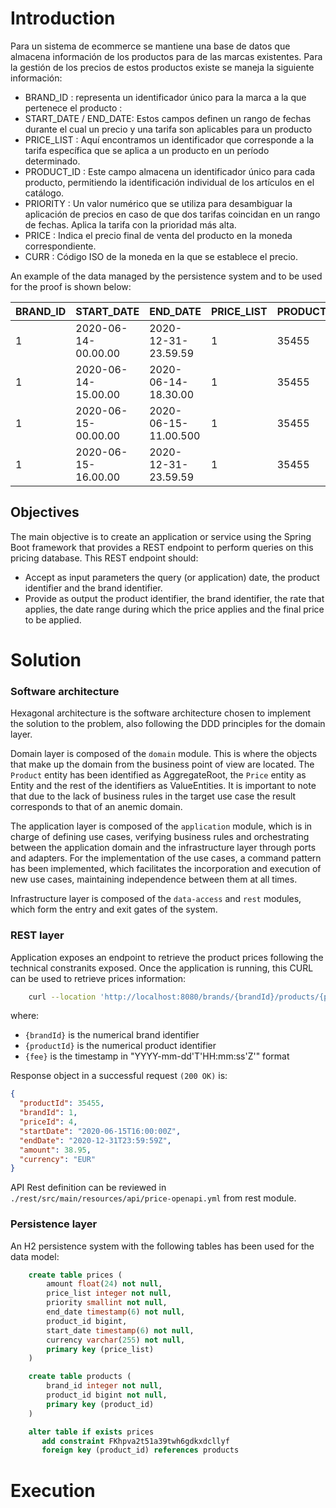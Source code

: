 # Introduction

Para un sistema de ecommerce se mantiene una base de datos que almacena información de los productos para de las marcas
existentes. Para la gestión de los precios de estos productos existe se maneja la siguiente información:

- BRAND_ID : representa un identificador único para la marca a la que pertenece el producto :
- START_DATE / END_DATE: Estos campos definen un rango de fechas durante el cual un precio y una tarifa son aplicables
  para un producto
- PRICE_LIST : Aquí encontramos un identificador que corresponde a la tarifa específica que se aplica a un producto en
  un período determinado.
- PRODUCT_ID : Este campo almacena un identificador único para cada producto, permitiendo la identificación individual
  de los artículos en el catálogo.
- PRIORITY : Un valor numérico que se utiliza para desambiguar la aplicación de precios en caso de que dos tarifas
  coincidan en un rango de fechas. Aplica la tarifa con la prioridad más alta.
- PRICE : Indica el precio final de venta del producto en la moneda correspondiente.
- CURR : Código ISO de la moneda en la que se establece el precio.

An example of the data managed by the persistence system and to be used for the proof is shown below:

| BRAND_ID | START_DATE          | END_DATE             | PRICE_LIST | PRODUCT_ID | PRIORITY | PRICE | CURR |
|----------|---------------------|----------------------|------------|------------|----------|-------|------|
| 1        | 2020-06-14-00.00.00 | 2020-12-31-23.59.59  | 1          | 35455      | 0        | 35.50 | EUR  |
| 1        | 2020-06-14-15.00.00 | 2020-06-14-18.30.00  | 1          | 35455      | 0        | 25.40 | EUR  |
| 1        | 2020-06-15-00.00.00 | 2020-06-15-11.00.500 | 1          | 35455      | 0        | 30.50 | EUR  |
| 1        | 2020-06-15-16.00.00 | 2020-12-31-23.59.59  | 1          | 35455      | 0        | 38.95 | EUR  |

## Objectives

The main objective is to create an application or service using the Spring Boot framework that provides a REST endpoint
to perform queries on this pricing database. This REST endpoint should:

- Accept as input parameters the query (or application) date, the product identifier and the brand identifier.
- Provide as output the product identifier, the brand identifier, the rate that applies, the date range during which the
  price applies and the final price to be applied.

# Solution

### Software architecture

Hexagonal architecture is the software architecture chosen to implement the solution to the problem, also following the
DDD principles for the domain layer.

Domain layer is composed of the `domain` module. This is where the objects that make up the domain from the
business point of view are located. The `Product` entity has been identified as AggregateRoot, the `Price` entity as
Entity
and the rest of the identifiers as ValueEntities. It is important to note that due to the lack of business rules in the
target use case the result corresponds to that of an anemic domain.

The application layer is composed of the `application` module, which is in charge of defining use cases, verifying
business rules and orchestrating between the application domain and the infrastructure layer through ports and adapters.
For the implementation of the use cases, a command pattern has been implemented, which facilitates the incorporation and
execution of new use cases, maintaining independence between them at all times.

Infrastructure layer is composed of the `data-access` and `rest` modules, which form the entry and exit gates of the
system.

### REST layer

Application exposes an endpoint to retrieve the product prices following the technical constranits exposed. Once the
application is running, this CURL can be used to retrieve prices information:

```bash
    curl --location 'http://localhost:8080/brands/{brandId}/products/{productId}/price?fee={fee}'
```

where:

- `{brandId}` is the numerical brand identifier
- `{productId}` is the numerical product identifier
- `{fee}` is the timestamp in "YYYY-mm-dd'T'HH:mm:ss'Z'" format

Response object in a successful request `(200 OK)` is:

```json
{
  "productId": 35455,
  "brandId": 1,
  "priceId": 4,
  "startDate": "2020-06-15T16:00:00Z",
  "endDate": "2020-12-31T23:59:59Z",
  "amount": 38.95,
  "currency": "EUR"
}
```

API Rest definition can be reviewed in `./rest/src/main/resources/api/price-openapi.yml` from rest module.

### Persistence layer

An H2 persistence system with the following tables has been used for the data model:

```sql
    create table prices (
        amount float(24) not null,
        price_list integer not null,
        priority smallint not null,
        end_date timestamp(6) not null,
        product_id bigint,
        start_date timestamp(6) not null,
        currency varchar(255) not null,
        primary key (price_list)
    )
```

```sql
    create table products (
        brand_id integer not null,
        product_id bigint not null,
        primary key (product_id)
    )
```

```sql
    alter table if exists prices 
       add constraint FKhpva2t51a39twh6gdkxdcllyf 
       foreign key (product_id) references products
```

# Execution
